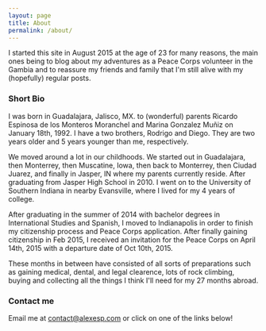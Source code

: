 ```yaml
---
layout: page
title: About
permalink: /about/
---
```


I started this site in August 2015 at the age of 23 for many reasons, the main ones being to blog about my adventures as a Peace Corps volunteer in the Gambia and to reassure my friends and family that I'm still alive with my (hopefully) regular posts.

### Short Bio

I was born in Guadalajara, Jalisco, MX. to (wonderful) parents Ricardo Espinosa de los Monteros Moranchel and Marina Gonzalez Muñiz on January 18th, 1992. I have a two brothers, Rodrigo and Diego. They are two years older and 5 years younger than me, respectively.

We moved around a lot in our childhoods. We started out in Guadalajara, then Monterrey, then Muscatine, Iowa, then back to Monterrey, then Ciudad Juarez, and finally in Jasper, IN where my parents currently reside. After graduating from Jasper High School in 2010. I went on to the University of Southern Indiana in nearby Evansville, where I lived for my 4 years of college. 

After graduating in the summer of 2014 with bachelor degrees in International Studies and Spanish, I moved to Indianapolis in order to finish my citizenship process and Peace Corps application. After finally gaining citizenship in Feb 2015, I received an invitation for the Peace Corps on April 14th, 2015 with a departure date of Oct 10th, 2015.

These months in between have consisted of all sorts of preparations such as gaining medical, dental, and legal clearence, lots of rock climbing, buying and collecting all the things I think I'll need for my 27 months abroad.


### Contact me

Email me at contact@alexesp.com or click on one of the links below!
